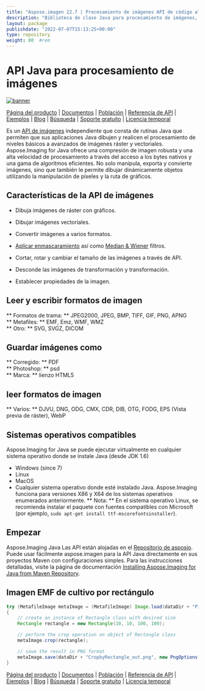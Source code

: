 ```yaml
---
title: "Aspose.imagen 22.7 | Procesamiento de imágenes API de código alto Java" 
description: "Biblioteca de clase Java para procesamiento de imágenes, manipulación y conversión. Admite enmascarar, filtros, deskew, transformación de matriz, formas, ditaje y vectores." 
layout: package
publishdate: "2022-07-07T15:13:25+00:00"
type: repository
weight: 00	#rem
---
```


# API Java para procesamiento de imágenes
[![banner](../aspose_imaging-for-java-banner.png)](./)

[Página del producto](https://products.aspose.com/imaging/java) | [Documentos](https://docs.aspose.com/imaging/java/) | [Población](https://products.aspose.app/imaging/family) | [Referencia de API](https://apireference.aspose.com/imaging/java) | [Ejemplos](https://github.com/aspose-imaging/Aspose.Imaging-for-Java) | [Blog](https://blog.aspose.com/category/imaging/) | [Búsqueda](https://search.aspose.com/) | [Soporte gratuito](https://forum.aspose.com/c/imaging) | [Licencia temporal](https://purchase.aspose.com/temporary-license)

Es un [API de imágenes](https://products.aspose.com/imaging/java) independiente que consta de rutinas Java que permiten que sus aplicaciones Java dibujen y realicen el procesamiento de niveles básicos a avanzados de imágenes ráster y vectoriales.
Aspose.Imaging for Java ofrece una compresión de imagen robusta y una alta velocidad de procesamiento a través del acceso a los bytes nativos y una gama de algoritmos eficientes. No solo manipula, exporta y convierte imágenes, sino que también le permite dibujar dinámicamente objetos utilizando la manipulación de píxeles y la ruta de gráficos.

## Características de la API de imágenes
- Dibuja imágenes de ráster con gráficos.
- Dibujar imágenes vectoriales.
- Convertir imágenes a varios formatos.

- [Aplicar enmascaramiento](https://docs.aspose.com/imaging/java/applying-masking-to-images/) así como [Median & Wiener](https://docs.aspose.com/imaging/java/applying-median-and-wiener-filters/) filtros.
- Cortar, rotar y cambiar el tamaño de las imágenes a través de API.
- Desconde las imágenes de transformación y transformación.
- Establecer propiedades de la imagen.

## Leer y escribir formatos de imagen
** Formatos de trama: ** JPEG2000, JPEG, BMP, TIFF, GIF, PNG, APNG \
** Metafiles: ** EMF, Emz, WMF, WMZ \
** Otro: ** SVG, SVGZ, DICOM

## Guardar imágenes como
** Corregido: ** PDF \
** Photoshop: ** psd \
** Marca: ** lienzo HTML5

## leer formatos de imagen
** Varios: ** DJVU, DNG, ODG, CMX, CDR, DIB, OTG, FODG, EPS (Vista previa de ráster), WebP

## Sistemas operativos compatibles
Aspose.Imaging for Java se puede ejecutar virtualmente en cualquier sistema operativo donde se instale Java (desde JDK 1.6)
- Windows (since 7)
- Linux
- MacOS
- Cualquier sistema operativo donde esté instalado Java.
Aspose.Imaging funciona para versiones X86 y X64 de los sistemas operativos enumerados anteriormente.
** Nota: ** En el sistema operativo Linux, se recomienda instalar el paquete con fuentes compatibles con Microsoft (por ejemplo, `sudo apt-get install ttf-mscorefontsinstaller`).

## Empezar

Aspose.Imaging Java Las API están alojadas en el [Repositorio de asposio](https://releases.aspose.com/imaging/java/). Puede usar fácilmente aspose.imagen para la API Java directamente en sus proyectos Maven con configuraciones simples. Para las instrucciones detalladas, visite la página de documentación [Installing Aspose.Imaging for Java from Maven Repository](https://docs.aspose.com/imaging/java/installation/).

## Imagen EMF de cultivo por rectángulo

```java
try (MetafileImage metaImage = (MetafileImage) Image.load(dataDir + "Picture1.emf"))
{
	// create an instance of Rectangle class with desired size
	Rectangle rectangle = new Rectangle(10, 10, 100, 100);

	// perform the crop operation on object of Rectangle class
	metaImage.crop(rectangle);

	// save the result in PNG format
	metaImage.save(dataDir + "CropbyRectangle_out.png", new PngOptions());
}
```

[Página del producto](https://products.aspose.com/imaging/java) | [Documentos](https://docs.aspose.com/imaging/java/) | [Población](https://products.aspose.app/imaging/family) | [Referencia de API](https://apireference.aspose.com/imaging/java) | [Ejemplos](https://github.com/aspose-imaging/Aspose.Imaging-for-Java) | [Blog](https://blog.aspose.com/category/imaging/) | [Búsqueda](https://search.aspose.com/) | [Soporte gratuito](https://forum.aspose.com/c/imaging) | [Licencia temporal](https://purchase.aspose.com/temporary-license)
